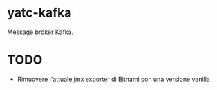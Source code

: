 # yatc-kafka

Message broker Kafka.

# TODO
- Rimuovere l'attuale jmx exporter di Bitnami con una versione vanilla
